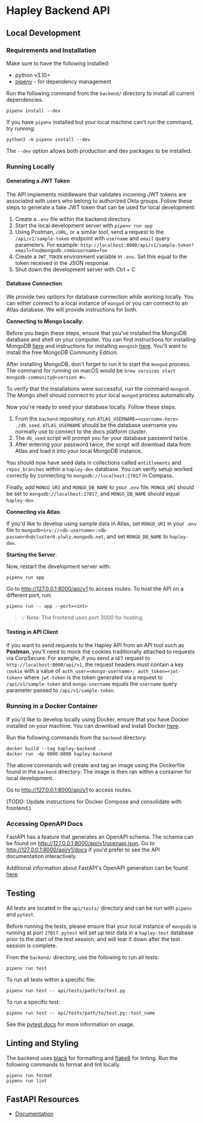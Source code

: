 # Hapley Backend API

## Local Development

### Requirements and Installation

Make sure to have the following installed:

- python v3.10+
- [pipenv](https://pipenv.pypa.io/en/stable/#install-pipenv-today) - for
dependency management

Run the following command from the `backend/` directory to install all current
dependencies.

```
pipenv install --dev
```

If you have `pipenv` installed but your local machine can't run the command, try
running:

```
python3 -m pipenv install --dev
```

The `--dev` option allows both production and dev packages to be installed.

### Running Locally

#### Generating a JWT Token
The API implements middleware that validates incoming JWT tokens are associated with users who belong to authorized Okta groups. Follow these steps to generate a fake JWT token that can be used for local development:

1. Create a `.env` file within the backend directory.
2. Start the local development server with `pipenv run app`
3. Using Postman, `cURL`, or a similar tool, send a request to the `/api/v1/sample-token` endpoint with `username` and `email` query parameters. For example: `http://localhost:8000/api/v1/sample-token?email=foo@mongodb.com&username=foo`
4. Create a `JWT_TOKEN` environment variable in `.env`. Set this equal to the token received in the JSON response.
5. Shut down the development server with Ctrl + C

#### Database Connection

We provide two options for database connection while working locally. You can either connect to a local instance of `mongod` or you can connect to an Atlas database. We will provide instructions for both.

**Connecting to Mongo Locally**:

Before you begin these steps, ensure that you've installed the MongoDB database and shell on your computer. You can find instructions for installing MongoDB [here](https://www.mongodb.com/docs/manual/installation/) and instructions for installing `mongosh` [here](https://www.mongodb.com/docs/mongodb-shell/install/). You'll want to install the free MongoDB Community Edition.

After installing MongoDB, don't forget to run it to start the `mongod` process. The command for running on macOS would be `brew services start mongodb-community@<version #>`.

To verify that the installations were successful, run the command `mongosh`. The Mongo shell should connect to your local `mongod` process automatically.

Now you're ready to seed your database locally. Follow these steps:
1. From the `backend` repository, run `ATLAS_USERNAME=<username-here> ./db_seed`. `ATLAS_USERNAME` should be the database username you normally use to connect to the docs platform cluster.
2. The `db_seed` script will prompt you for your database password twice.
3. After entering your password twice, the script will download data from Atlas and load it into your local MongoDB instance.

You should now have seed data in collections called `entitlements` and `repos_branches` within a `hapley-dev` database. You can verify setup worked correctly by connecting to `mongodb://localhost:27017` in Compass.

Finally, add `MONGO_URI` and `MONGO_DB_NAME` to your `.env` file. `MONGO_URI` should be set to `mongodb://localhost:27017`, and `MONGO_DB_NAME` should equal `hapley-dev`.

**Connecting via Atlas**:

If you'd like to develop using sample data in Atlas, set `MONGO_URI` in your `.env` file to `mongodb+srv://<db-username>:<db-password>@cluster0.ylwlz.mongodb.net`, and set `MONGO_DB_NAME` to `hapley-dev`.

**Starting the Server**:

Now, restart the development server with:
```
pipenv run app
```

Go to http://127.0.0.1:8000/api/v1 to access routes. To host the API on a different
port, run:

```
pipenv run -- app --port=<int>
```

> :bulb: Note: The frontend uses port 3000 for hosting.

#### Testing in API Client

If you want to send requests to the Hapley API from an API tool such as **Postman**, you'll need to mock the cookies traditionally attached to requests via CorpSecure. For example, if you send a `GET` request to `http://localhost:8000/api/v1`, the request headers must contain a key `cookie` with a value of `auth_user=<mongo-username>; auth_token=<jwt-token>` where `jwt-token` is the token generated via a request to `/api/v1/sample-token` and `mongo-username` equals the `username` query parameter passed to `/api/v1/sample-token`.

### Running in a Docker Container

If you'd like to develop locally using Docker, ensure that you have Docker
installed on your machine. You can download and install Docker
[here](https://docs.docker.com/get-docker/).

Run the following commands from the `backend` directory:

```
docker build --tag hapley-backend .
docker run -dp 8000:8000 hapley-backend
```

The above commands will create and tag an image using the Dockerfile found in
the `backend` directory. The image is then ran within a container for local development.

Go to http://127.0.0.1:8000/api/v1 to access routes.

(TODO: Update instructions for Docker Compose and consolidate with frontend.)

### Accessing OpenAPI Docs

FastAPI has a feature that generates an OpenAPI schema. The schema can be found
on http://127.0.0.1:8000/api/v1/openapi.json. Go to http://127.0.0.1:8000/api/v1/docs if you'd prefer to see the API documentation interactively.

Additional information about FastAPI's OpenAPI generation can be found
[here](https://fastapi.tiangolo.com/tutorial/first-steps/#openapi).

## Testing

All tests are located in the `api/tests/` directory and can be run with `pipenv` and
`pytest`.

Before running the tests, please ensure that your local instance of `mongodb` is 
running at port `27017`. `pytest` will set up test data in a `hapley-test` database 
prior to the start of the test session, and will tear it down after the test session 
is complete.

From the `backend/` directory, use the following to run all tests:

```
pipenv run test
```

To run all tests within a specific file:

```
pipenv run test -- api/tests/path/to/test.py
```

To run a specific test:

```
pipenv run test -- api/tests/path/to/test.py::test_name
```

See the [pytest docs](https://docs.pytest.org/en/7.1.x/how-to/usage.html) for
more information on usage.

## Linting and Styling

The backend uses [black](https://black.readthedocs.io/en/stable/) for formatting
and [flake8](https://flake8.pycqa.org/en/latest/) for linting. Run the following
commands to format and lint locally.

```
pipenv run format
pipenv run lint
```

## FastAPI Resources

- [Documentation](https://fastapi.tiangolo.com/)
